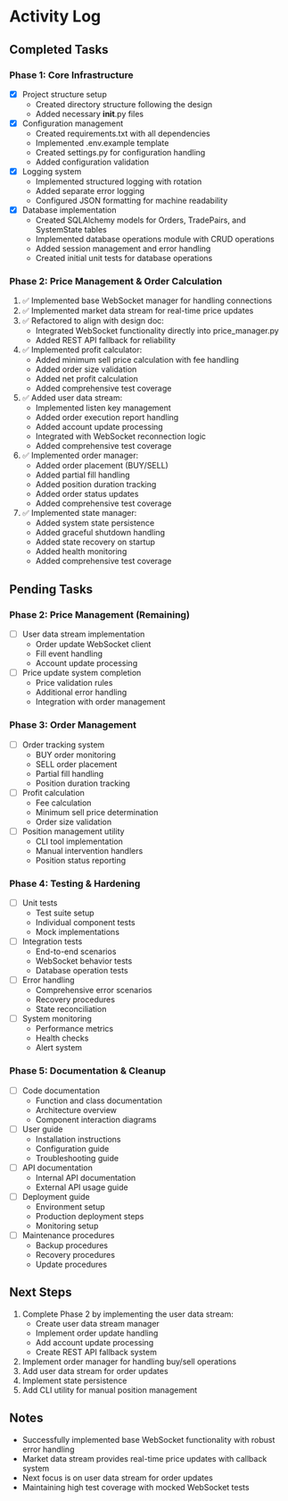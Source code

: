 # Activity Log

## Completed Tasks

### Phase 1: Core Infrastructure
- [x] Project structure setup
  - Created directory structure following the design
  - Added necessary __init__.py files
- [x] Configuration management
  - Created requirements.txt with all dependencies
  - Implemented .env.example template
  - Created settings.py for configuration handling
  - Added configuration validation
- [x] Logging system
  - Implemented structured logging with rotation
  - Added separate error logging
  - Configured JSON formatting for machine readability
- [x] Database implementation
  - Created SQLAlchemy models for Orders, TradePairs, and SystemState tables
  - Implemented database operations module with CRUD operations
  - Added session management and error handling
  - Created initial unit tests for database operations

### Phase 2: Price Management & Order Calculation
1. ✅ Implemented base WebSocket manager for handling connections
2. ✅ Implemented market data stream for real-time price updates
3. ✅ Refactored to align with design doc:
   - Integrated WebSocket functionality directly into price_manager.py
   - Added REST API fallback for reliability
4. ✅ Implemented profit calculator:
   - Added minimum sell price calculation with fee handling
   - Added order size validation
   - Added net profit calculation
   - Added comprehensive test coverage
5. ✅ Added user data stream:
   - Implemented listen key management
   - Added order execution report handling
   - Added account update processing
   - Integrated with WebSocket reconnection logic
   - Added comprehensive test coverage
6. ✅ Implemented order manager:
   - Added order placement (BUY/SELL)
   - Added partial fill handling
   - Added position duration tracking
   - Added order status updates
   - Added comprehensive test coverage
7. ✅ Implemented state manager:
   - Added system state persistence
   - Added graceful shutdown handling
   - Added state recovery on startup
   - Added health monitoring
   - Added comprehensive test coverage

## Pending Tasks

### Phase 2: Price Management (Remaining)
- [ ] User data stream implementation
  - Order update WebSocket client
  - Fill event handling
  - Account update processing
- [ ] Price update system completion
  - Price validation rules
  - Additional error handling
  - Integration with order management

### Phase 3: Order Management
- [ ] Order tracking system
  - BUY order monitoring
  - SELL order placement
  - Partial fill handling
  - Position duration tracking
- [ ] Profit calculation
  - Fee calculation
  - Minimum sell price determination
  - Order size validation
- [ ] Position management utility
  - CLI tool implementation
  - Manual intervention handlers
  - Position status reporting

### Phase 4: Testing & Hardening
- [ ] Unit tests
  - Test suite setup
  - Individual component tests
  - Mock implementations
- [ ] Integration tests
  - End-to-end scenarios
  - WebSocket behavior tests
  - Database operation tests
- [ ] Error handling
  - Comprehensive error scenarios
  - Recovery procedures
  - State reconciliation
- [ ] System monitoring
  - Performance metrics
  - Health checks
  - Alert system

### Phase 5: Documentation & Cleanup
- [ ] Code documentation
  - Function and class documentation
  - Architecture overview
  - Component interaction diagrams
- [ ] User guide
  - Installation instructions
  - Configuration guide
  - Troubleshooting guide
- [ ] API documentation
  - Internal API documentation
  - External API usage guide
- [ ] Deployment guide
  - Environment setup
  - Production deployment steps
  - Monitoring setup
- [ ] Maintenance procedures
  - Backup procedures
  - Recovery procedures
  - Update procedures

## Next Steps
1. Complete Phase 2 by implementing the user data stream:
   - Create user data stream manager
   - Implement order update handling
   - Add account update processing
   - Create REST API fallback system
2. Implement order manager for handling buy/sell operations
3. Add user data stream for order updates
4. Implement state persistence
5. Add CLI utility for manual position management

## Notes
- Successfully implemented base WebSocket functionality with robust error handling
- Market data stream provides real-time price updates with callback system
- Next focus is on user data stream for order updates
- Maintaining high test coverage with mocked WebSocket tests 